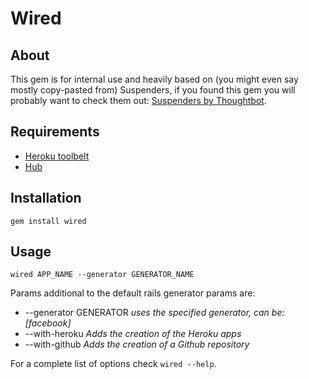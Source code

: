 # Wired

About
---
This gem is for internal use and heavily based on (you might even say mostly copy-pasted from) Suspenders, if you found this gem you will probably want to check them out: [Suspenders by Thoughtbot](http://github.com/thoughtbot/suspenders).

Requirements
---
* [Heroku toolbelt](https://toolbelt.heroku.com)
* [Hub](https://github.com/defunkt/hub)

Installation
---
`gem install wired`

Usage
---
`wired APP_NAME --generator GENERATOR_NAME`

Params additional to the default rails generator params are:

* --generator GENERATOR _uses the specified generator, can be: [facebook]_
* --with-heroku _Adds the creation of the Heroku apps_
* --with-github _Adds the creation of a Github repository_

For a complete list of options check `wired --help`.
